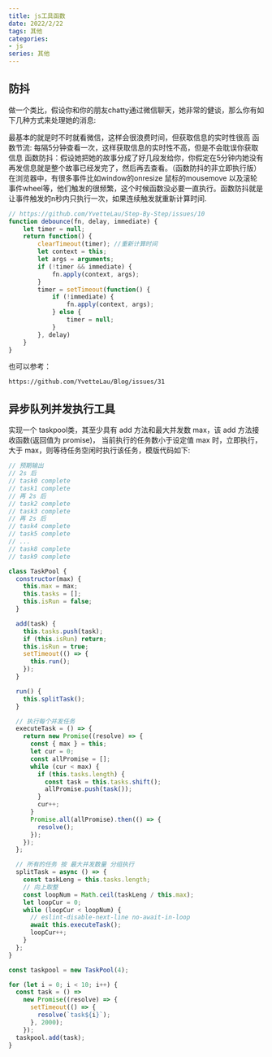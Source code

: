 ```yaml
---
title: js工具函数
date: 2022/2/22
tags: 其他
categories: 
- js
series: 其他
---
```




## 防抖
做一个类比，假设你和你的朋友chatty通过微信聊天，她非常的健谈，那么你有如下几种方式来处理她的消息:

最基本的就是时不时就看微信，这样会很浪费时间，但获取信息的实时性很高
函数节流: 每隔5分钟查看一次，这样获取信息的实时性不高，但是不会耽误你获取信息
函数防抖：假设她把她的故事分成了好几段发给你，你假定在5分钟内她没有再发信息就是整个故事已经发完了，然后再去查看。（函数防抖的非立即执行版）
在浏览器中，有很多事件比如window的onresize 鼠标的mousemove 以及滚轮事件wheel等，他们触发的很频繁，这个时候函数没必要一直执行。函数防抖就是让事件触发的n秒内只执行一次，如果连续触发就重新计算时间.

```js
// https://github.com/YvetteLau/Step-By-Step/issues/10
function debounce(fn, delay, immediate) {
    let timer = null;
    return function() {
        clearTimeout(timer); //重新计算时间
        let context = this;
        let args = arguments;
        if (!timer && immediate) {
            fn.apply(context, args);
        }
        timer = setTimeout(function() {
            if (!immediate) {
                fn.apply(context, args);
            } else {
                timer = null;
            }
        }, delay)
    }
}
```

也可以参考：
```
https://github.com/YvetteLau/Blog/issues/31
```

## 异步队列并发执行工具
实现一个 taskpool类，其至少具有 add 方法和最大并发数 max，该 add 方法接收函数(返回值为 promise)，
当前执行的任务数小于设定值 max 时，立即执行，大于 max，则等待任务空闲时执行该任务，模版代码如下:
```js
// 预期输出
// 2s 后
// task0 complete
// task1 complete
// 再 2s 后
// task2 complete
// task3 complete
// 再 2s 后
// task4 complete
// task5 complete
// ...
// task8 complete
// task9 complete

```
```js
class TaskPool {
  constructor(max) {
    this.max = max;
    this.tasks = [];
    this.isRun = false;
  }

  add(task) {
    this.tasks.push(task);
    if (this.isRun) return;
    this.isRun = true;
    setTimeout(() => {
      this.run();
    });
  }

  run() {
    this.splitTask();
  }

  // 执行每个并发任务
  executeTask = () => {
    return new Promise((resolve) => {
      const { max } = this;
      let cur = 0;
      const allPromise = [];
      while (cur < max) {
        if (this.tasks.length) {
          const task = this.tasks.shift();
          allPromise.push(task());
        }
        cur++;
      }
      Promise.all(allPromise).then(() => {
        resolve();
      });
    });
  };

  // 所有的任务 按 最大并发数量 分组执行
  splitTask = async () => {
    const taskLeng = this.tasks.length;
    // 向上取整
    const loopNum = Math.ceil(taskLeng / this.max);
    let loopCur = 0;
    while (loopCur < loopNum) {
      // eslint-disable-next-line no-await-in-loop
      await this.executeTask();
      loopCur++;
    }
  };
}

const taskpool = new TaskPool(4);

for (let i = 0; i < 10; i++) {
  const task = () =>
    new Promise((resolve) => {
      setTimeout(() => {
        resolve(`task${i}`);
      }, 2000);
    });
  taskpool.add(task);
}

```
